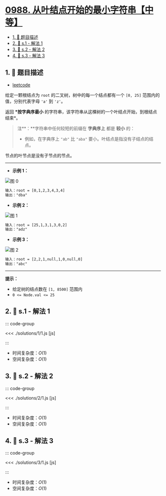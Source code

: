 # [0988. 从叶结点开始的最小字符串【中等】](https://github.com/tnotesjs/TNotes.leetcode/tree/main/notes/0988.%20%E4%BB%8E%E5%8F%B6%E7%BB%93%E7%82%B9%E5%BC%80%E5%A7%8B%E7%9A%84%E6%9C%80%E5%B0%8F%E5%AD%97%E7%AC%A6%E4%B8%B2%E3%80%90%E4%B8%AD%E7%AD%89%E3%80%91)

<!-- region:toc -->

- [1. 📝 题目描述](#1--题目描述)
- [2. 🎯 s.1 - 解法 1](#2--s1---解法-1)
- [3. 🎯 s.2 - 解法 2](#3--s2---解法-2)
- [4. 🎯 s.3 - 解法 3](#4--s3---解法-3)

<!-- endregion:toc -->

## 1. 📝 题目描述

- [leetcode](https://leetcode.cn/problems/smallest-string-starting-from-leaf/)

给定一颗根结点为 `root` 的二叉树，树中的每一个结点都有一个 `[0, 25]` 范围内的值，分别代表字母 `'a'` 到 `'z'`。

返回 **\*按字典序最小** 的字符串，该字符串从这棵树的一个叶结点开始，到根结点结束\*。

> 注**：**字符串中任何较短的前缀在 **字典序上** 都是 **较小** 的：
>
> - 例如，在字典序上 `"ab"` 比 `"aba"` 要小。叶结点是指没有子结点的结点。

节点的叶节点是没有子节点的节点。

---

- **示例 1：**

![图 0](https://cdn.jsdelivr.net/gh/tnotesjs/imgs@main/2025-09-17-08-20-21.png)

```txt
输入：root = [0,1,2,3,4,3,4]
输出："dba"
```

- **示例 2：**

![图 1](https://cdn.jsdelivr.net/gh/tnotesjs/imgs@main/2025-09-17-08-20-28.png)

```txt
输入：root = [25,1,3,1,3,0,2]
输出："adz"
```

- **示例 3：**

![图 2](https://cdn.jsdelivr.net/gh/tnotesjs/imgs@main/2025-09-17-08-20-49.png)

```txt
输入：root = [2,2,1,null,1,0,null,0]
输出："abc"
```

---

**提示：**

- 给定树的结点数在 `[1, 8500]` 范围内
- `0 <= Node.val <= 25`

## 2. 🎯 s.1 - 解法 1

::: code-group

<<< ./solutions/1/1.js [js]

:::

- 时间复杂度：$O(1)$
- 空间复杂度：$O(1)$

## 3. 🎯 s.2 - 解法 2

::: code-group

<<< ./solutions/2/1.js [js]

:::

- 时间复杂度：$O(1)$
- 空间复杂度：$O(1)$

## 4. 🎯 s.3 - 解法 3

::: code-group

<<< ./solutions/3/1.js [js]

:::

- 时间复杂度：$O(1)$
- 空间复杂度：$O(1)$
